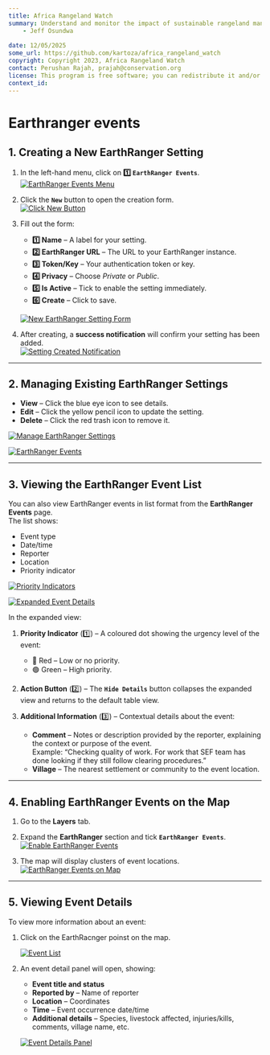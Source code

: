 ```yaml
---
title: Africa Rangeland Watch
summary: Understand and monitor the impact of sustainable rangeland management in Africa.
    - Jeff Osundwa
    
date: 12/05/2025
some_url: https://github.com/kartoza/africa_rangeland_watch
copyright: Copyright 2023, Africa Rangeland Watch
contact: Perushan Rajah, prajah@conservation.org
license: This program is free software; you can redistribute it and/or modify it under the terms of the GNU Affero General Public License as published by the Free Software Foundation; either version 3 of the License, or (at your option) any later version.
context_id: 
---
```


# Earthranger events

## 1. Creating a New EarthRanger Setting

1. In the left-hand menu, click on **1️⃣ `EarthRanger Events`**.  
   [![EarthRanger Events Menu](./img/earthranger-events-img-4.png)](./img/earthranger-events-img-4.png)

2. Click the **`New`** button to open the creation form.  
   [![Click New Button](./img/earthranger-events-img-5.png)](./img/earthranger-events-img-5.png)

3. Fill out the form:  
   - **1️⃣ Name** – A label for your setting.  
   - **2️⃣ EarthRanger URL** – The URL to your EarthRanger instance.  
   - **3️⃣ Token/Key** – Your authentication token or key.  
   - **4️⃣ Privacy** – Choose *Private* or *Public*.  
   - **5️⃣ Is Active** – Tick to enable the setting immediately.  
   - **6️⃣ Create** – Click to save.  

   [![New EarthRanger Setting Form](./img/earthranger-events-img-6.png)](./img/earthranger-events-img-6.png)

4. After creating, a **success notification** will confirm your setting has been added.  
   [![Setting Created Notification](./img/earthranger-events-img-7.png)](./img/earthranger-events-img-7.png)

---

## 2. Managing Existing EarthRanger Settings

- **View** – Click the blue eye icon to see details.  
- **Edit** – Click the yellow pencil icon to update the setting.  
- **Delete** – Click the red trash icon to remove it.  

[![Manage EarthRanger Settings](./img/earthranger-events-img-8.png)](./img/earthranger-events-img-8.png)

[![EarthRanger Events](./img/earthranger-events-img-9.png)](./img/earthranger-events-img-9.png)

---

## 3. Viewing the EarthRanger Event List

You can also view EarthRanger events in list format from the **EarthRanger Events** page.  
The list shows:

- Event type  
- Date/time  
- Reporter  
- Location  
- Priority indicator  

[![Priority Indicators](./img/earthranger-events-img-3.png)](./img/earthranger-events-img-3.png)

[![Expanded Event Details](./img/earthranger-events-img-2.png)](./img/earthranger-events-img-2.png)

In the expanded view:

1. **Priority Indicator** (1️⃣) – A coloured dot showing the urgency level of the event:  
   - 🔴 Red – Low or no priority.  
   - 🟢 Green – High priority.  

2. **Action Button** (2️⃣) – The **`Hide Details`** button collapses the expanded view and returns to the default table view.  

3. **Additional Information** (3️⃣) – Contextual details about the event:  
   - **Comment** – Notes or description provided by the reporter, explaining the context or purpose of the event.  
     Example: “Checking quality of work. For work that SEF team has done looking if they still follow clearing procedures.”  
   - **Village** – The nearest settlement or community to the event location.

---

## 4. Enabling EarthRanger Events on the Map

1. Go to the **Layers** tab.
2. Expand the **EarthRanger** section and tick **`EarthRanger Events`**.  
   [![Enable EarthRanger Events](./img/earthranger-events-img-10.png)](./img/earthranger-events-img-10.png)

3. The map will display clusters of event locations.  
   [![EarthRanger Events on Map](./img/earthranger-events-img-11.png)](./img/earthranger-events-img-11.png)

---

## 5. Viewing Event Details

To view more information about an event:

1. Click on the EarthRacnger poinst on the map.

    [![Event List](./img/earthranger-events-img-12.png)](./img/earthranger-events-img-12.png)

2. An event detail panel will open, showing:  
   - **Event title and status**  
   - **Reported by** – Name of reporter  
   - **Location** – Coordinates  
   - **Time** – Event occurrence date/time  
   - **Additional details** – Species, livestock affected, injuries/kills, comments, village name, etc.  

   [![Event Details Panel](./img/earthranger-events-img-13.png)](./img/earthranger-events-img-13.png)
